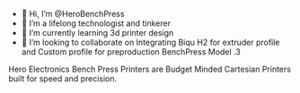 - 👋 Hi, I’m @HeroBenchPress
- 👀 I’m a lifelong technologist and tinkerer
- 🌱 I’m currently learning 3d printer design
- 💞️ I’m looking to collaborate on Integrating Biqu H2 for extruder profile and Custom profile for preproduction BenchPress Model .3

Hero Electronics Bench Press Printers are Budget Minded Cartesian Printers built for speed and precision.
